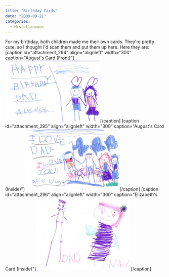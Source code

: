 ```yaml
---
title: "Birthday Cards"
date: "2009-09-21"
categories: 
  - Miscellaneous
---
```


For my birthday, both children made me their own cards. They're pretty cute, so I thought I'd scan them and put them up here. Here they are: \[caption id="attachment\_294" align="alignleft" width="300" caption="August's Card (Front)"\]![August's Card (Front)](images/Birthday-Card-A-1-300x196.jpg "August's Card (Front)")\[/caption\] \[caption id="attachment\_295" align="alignleft" width="300" caption="August's Card (Inside)"\]![August's Card (Inside)](images/Birthday-Card-A-2-300x196.jpg "August's Card (Inside)")\[/caption\] \[caption id="attachment\_296" align="alignleft" width="300" caption="Elizabeth's Card (Inside)"\]![Elizabeth's Card (Inside)](images/Birthday-Card-E-1-300x232.jpg "Elizabeth's Card (Inside)")\[/caption\]
